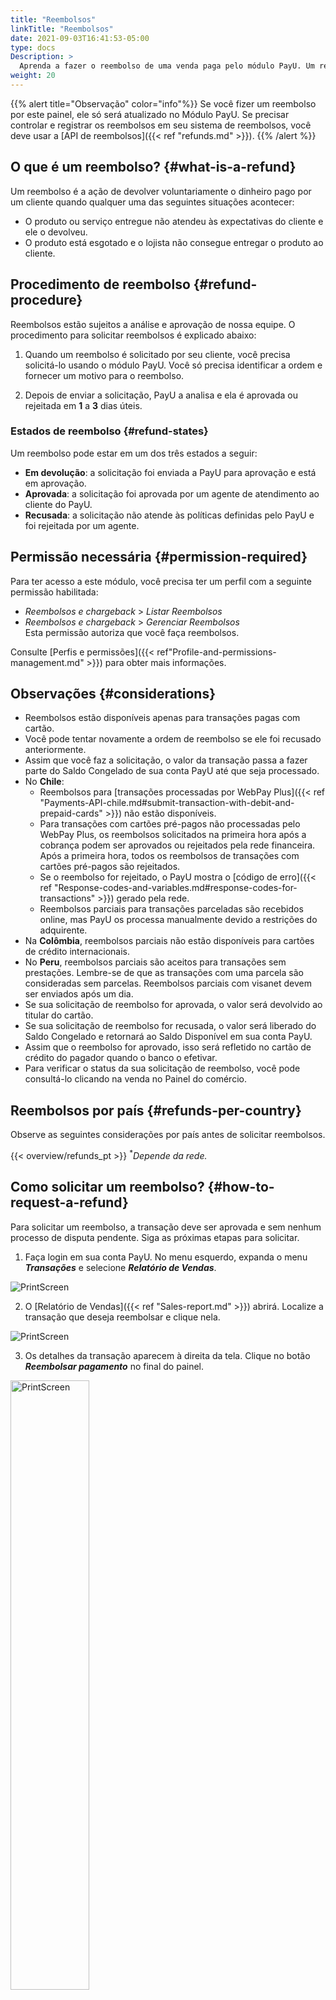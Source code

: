 ```yaml
---
title: "Reembolsos"
linkTitle: "Reembolsos"
date: 2021-09-03T16:41:53-05:00
type: docs
Description: >
  Aprenda a fazer o reembolso de uma venda paga pelo módulo PayU. Um reembolso é feito quando você voluntariamente decide devolver o valor pago pelo seu cliente.
weight: 20
---
```


{{% alert title="Observação" color="info"%}}
Se você fizer um reembolso por este painel, ele só será atualizado no Módulo PayU. Se precisar controlar e registrar os reembolsos em seu sistema de reembolsos, você deve usar a [API de reembolsos]({{< ref "refunds.md" >}}).
{{% /alert %}}

## O que é um reembolso? {#what-is-a-refund}
Um reembolso é a ação de devolver voluntariamente o dinheiro pago por um cliente quando qualquer uma das seguintes situações acontecer:
* O produto ou serviço entregue não atendeu às expectativas do cliente e ele o devolveu.
* O produto está esgotado e o lojista não consegue entregar o produto ao cliente.

## Procedimento de reembolso {#refund-procedure}
Reembolsos estão sujeitos a análise e aprovação de nossa equipe. O procedimento para solicitar reembolsos é explicado abaixo:

1. Quando um reembolso é solicitado por seu cliente, você precisa solicitá-lo usando o módulo PayU. Você só precisa identificar a ordem e fornecer um motivo para o reembolso.

2. Depois de enviar a solicitação, PayU a analisa e ela é aprovada ou rejeitada em **1** a **3** dias úteis.

### Estados de reembolso {#refund-states}
Um reembolso pode estar em um dos três estados a seguir:

* **Em devolução**: a solicitação foi enviada a PayU para aprovação e está em aprovação.
* **Aprovada**: a solicitação foi aprovada por um agente de atendimento ao cliente do PayU.
* **Recusada**: a solicitação não atende às políticas definidas pelo PayU e foi rejeitada por um agente.

## Permissão necessária {#permission-required}
Para ter acesso a este módulo, você precisa ter um perfil com a seguinte permissão habilitada:

* _Reembolsos e chargeback_ > _Listar Reembolsos_
* _Reembolsos e chargeback_ > _Gerenciar Reembolsos_<br>Esta permissão autoriza que você faça reembolsos.	

Consulte [Perfis e permissões]({{< ref"Profile-and-permissions-management.md" >}}) para obter mais informações.

## Observações {#considerations}
* Reembolsos estão disponíveis apenas para transações pagas com cartão.
* Você pode tentar novamente a ordem de reembolso se ele foi recusado anteriormente.
* Assim que você faz a solicitação, o valor da transação passa a fazer parte do Saldo Congelado de sua conta PayU até que seja processado.
* No **Chile**:
  - Reembolsos para [transações processadas por WebPay Plus]({{< ref "Payments-API-chile.md#submit-transaction-with-debit-and-prepaid-cards" >}}) não estão disponíveis.
  - Para transações com cartões pré-pagos não processadas pelo WebPay Plus, os reembolsos solicitados na primeira hora após a cobrança podem ser aprovados ou rejeitados pela rede financeira. Após a primeira hora, todos os reembolsos de transações com cartões pré-pagos são rejeitados.
  - Se o reembolso for rejeitado, o PayU mostra o [código de erro]({{< ref "Response-codes-and-variables.md#response-codes-for-transactions" >}}) gerado pela rede.
  - Reembolsos parciais para transações parceladas são recebidos online, mas PayU os processa manualmente devido a restrições do adquirente.
* Na **Colômbia**, reembolsos parciais não estão disponíveis para cartões de crédito internacionais.
* No **Peru**, reembolsos parciais são aceitos para transações sem prestações. Lembre-se de que as transações com uma parcela são consideradas sem parcelas. Reembolsos parciais com visanet devem ser enviados após um dia.
* Se sua solicitação de reembolso for aprovada, o valor será devolvido ao titular do cartão.
* Se sua solicitação de reembolso for recusada, o valor será liberado do Saldo Congelado e retornará ao Saldo Disponível em sua conta PayU.
* Assim que o reembolso for aprovado, isso será refletido no cartão de crédito do pagador quando o banco o efetivar.
* Para verificar o status da sua solicitação de reembolso, você pode consultá-lo clicando na venda no Painel do comércio. 

## Reembolsos por país {#refunds-per-country}
Observe as seguintes considerações por país antes de solicitar reembolsos.

{{< overview/refunds_pt >}}
<sup>*</sup>_Depende da rede._

## Como solicitar um reembolso? {#how-to-request-a-refund}
Para solicitar um reembolso, a transação deve ser aprovada e sem nenhum processo de disputa pendente. Siga as próximas etapas para solicitar.

1. Faça login em sua conta PayU. No menu esquerdo, expanda o menu _**Transações**_ e selecione _**Relatório de Vendas**_.

![PrintScreen](/assets/Refunds/Refunds_pt_04.png)

2. O [Relatório de Vendas]({{< ref "Sales-report.md" >}}) abrirá. Localize a transação que deseja reembolsar e clique nela.

![PrintScreen](/assets/Refunds/Refunds_pt_05.png)

3. Os detalhes da transação aparecem à direita da tela. Clique no botão _**Reembolsar pagamento**_ no final do painel.

<img src="/assets/Refunds/Refunds_pt_06.png" alt="PrintScreen" width="50%"/><br>

4. Se você precisar solicitar um reembolso parcial, marque a opção _**Reembolsar um parte do dinheiro**_ e forneça o valor solicitado.

<img src="/assets/Refunds/Refunds_pt_08.png" alt="PrintScreen" width="50%"/><br>

5. Forneça o motivo para solicitar o reembolso (parcial ou total) e clique em _**Reembolso**_.

<img src="/assets/Refunds/Refunds_pt_07.png" alt="PrintScreen" width="50%"/><br>

6. O resumo da solicitação aparecerá. Enquanto PayU processa o reembolso, o valor do reembolso fica congelado em sua conta. Se a solicitação for aprovada, o valor reembolsado será devolvido ao cliente pelo meio de pagamento utilizado.

<img src="/assets/Refunds/Refunds_pt_09.png" alt="PrintScreen" width="50%"/><br>

7. Assim que a solicitação for aprovada, o status aparecerá na venda.

<img src="/assets/Refunds/Refunds_pt_10.png" alt="PrintScreen" width="50%"/><br>